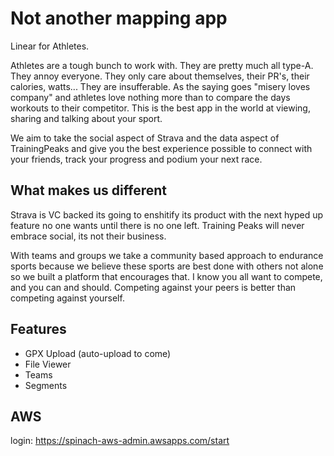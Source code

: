 # Not another mapping app

Linear for Athletes.

Athletes are a tough bunch to work with. They are pretty much all type-A.
They annoy everyone. They only care about themselves, their PR's, their calories,
watts... They are insufferable.
As the saying goes "misery loves company" and athletes love nothing more than
to compare the days workouts to their competitor. 
This is the best app in the world at viewing, sharing and talking about your 
sport.

We aim to take the social aspect of Strava and the data aspect of TrainingPeaks
and give you the best experience possible to connect with your friends, track 
your progress and podium your next race.

## What makes us different

Strava is VC backed its going to enshitify its product with the next hyped up 
feature no one wants until there is no one left. 
Training Peaks will never embrace social, its not their business.

With teams and groups we take a community based approach to endurance sports
because we believe these sports are best done with others not alone so we
built a platform that encourages that. I know you all want to compete, and you
can and should. Competing against your peers is better than competing against 
yourself.

## Features

- GPX Upload (auto-upload to come)
- File Viewer
- Teams
- Segments

## AWS

login: https://spinach-aws-admin.awsapps.com/start
